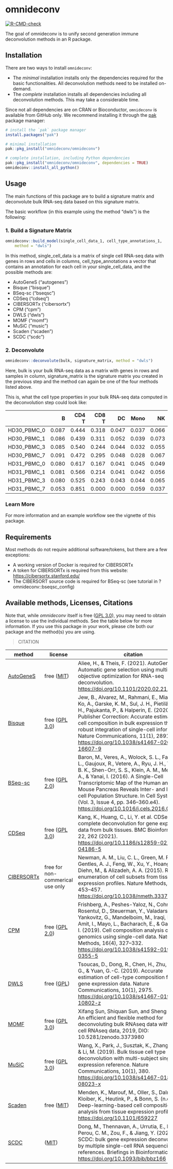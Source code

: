 # omnideconv

[![R-CMD-check](https://github.com/omnideconv/omnideconv/actions/workflows/test.yml/badge.svg)](https://github.com/omnideconv/omnideconv/actions/workflows/test.yml)

The goal of omnideconv is to unify second generation immune
deconvolution methods in an R package.

## Installation

There are two ways to install `omnideconv`:

- The _minimal_ installation installs only the dependencies required for the basic functionalities. All deconvolution
  methods need to be installed on-demand.
- The _complete_ installation installs all dependencies including all deconvolution methods. This may take
  a considerable time.

Since not all dependencies are on CRAN or Bioconductor, `omnideconv` is available from GitHub only.
We recommend installing it through the [pak](https://github.com/r-lib/pak) package manager:

```r
# install the `pak` package manager
install.packages("pak")

# minimal installation
pak::pkg_install("omnideconv/omnideconv")

# complete installation, including Python dependencies
pak::pkg_install("omnideconv/omnideconv", dependencies = TRUE)
omnideconv::install_all_python()
```

## Usage

The main functions of this package are to build a signature matrix and
deconvolute bulk RNA-seq data based on this signature matrix.

The basic workflow (in this example using the method “dwls”) is the
following:

### 1. Build a Signature Matrix

```r
omnideconv::build_model(single_cell_data_1, cell_type_annotations_1,
    method = "dwls")
```

In this method, single_cell_data is a matrix of single cell RNA-seq
data with genes in rows and cells in columns, cell_type_annotations a
vector that contains an annotation for each cell in your
single_cell_data, and the possible methods are:

- AutoGeneS (“autogenes”)
- Bisque (“bisque”)
- BSeq-sc (“bseqsc”)
- CDSeq (“cdseq”)
- CIBERSORTx (“cibersortx”)
- CPM (“cpm”)
- DWLS (“dwls”)
- MOMF (“momf”)
- MuSiC (“music”)
- Scaden (“scaden”)
- SCDC (“scdc”)

### 2. Deconvolute

```r
omnideconv::deconvolute(bulk, signature_matrix, method = "dwls")
```

Here, bulk is your bulk RNA-seq data as a matrix with genes in rows and
samples in column, signature_matrix is the signature matrix you created
in the previous step and the method can again be one of the four methods
listed above.

This is, what the cell type properties in your bulk RNA-seq data
computed in the deconvolution step could look like:

|             |     B | CD4 T | CD8 T |    DC |  Mono |    NK |
| :---------- | ----: | ----: | ----: | ----: | ----: | ----: |
| HD30_PBMC_0 | 0.087 | 0.444 | 0.318 | 0.047 | 0.037 | 0.066 |
| HD30_PBMC_1 | 0.086 | 0.439 | 0.311 | 0.052 | 0.039 | 0.073 |
| HD30_PBMC_3 | 0.085 | 0.540 | 0.244 | 0.044 | 0.032 | 0.055 |
| HD30_PBMC_7 | 0.091 | 0.472 | 0.295 | 0.048 | 0.028 | 0.067 |
| HD31_PBMC_0 | 0.080 | 0.617 | 0.167 | 0.041 | 0.045 | 0.049 |
| HD31_PBMC_1 | 0.081 | 0.566 | 0.214 | 0.041 | 0.042 | 0.056 |
| HD31_PBMC_3 | 0.080 | 0.525 | 0.243 | 0.043 | 0.044 | 0.065 |
| HD31_PBMC_7 | 0.053 | 0.851 | 0.000 | 0.000 | 0.059 | 0.037 |

### Learn More

For more information and an example workflow see the vignette of this
package.

## Requirements

Most methods do not require additional software/tokens, but there are a
few exceptions:

- A working version of Docker is required for CIBERSORTx
- A token for CIBERSORTx is required from this website:
  <https://cibersortx.stanford.edu/>
- The CIBERSORT source code is required for BSeq-sc (see tutorial in
  ?omnideconv::bseqsc_config)

## Available methods, Licenses, Citations

Note that, while _omnideconv_ itself is free ([GPL
3.0](https://github.com/omnideconv/omnideconv/blob/main/LICENSE)), you may
need to obtain a license to use the individual methods. See the table
below for more information. If you use this package in your work, please
cite both our package and the method(s) you are using.

> CITATION

| method                                                 | license                                                                             | citation                                                                                                                                                                                                                                                                                                                                                                                      |
| ------------------------------------------------------ | ----------------------------------------------------------------------------------- | --------------------------------------------------------------------------------------------------------------------------------------------------------------------------------------------------------------------------------------------------------------------------------------------------------------------------------------------------------------------------------------------- |
| [AutoGeneS](https://github.com/theislab/AutoGeneS/)    | free ([MIT](https://github.com/theislab/AutoGeneS/blob/master/LICENSE))             | Aliee, H., & Theis, F. (2021). AutoGeneS: Automatic gene selection using multi-objective optimization for RNA-seq deconvolution. <https://doi.org/10.1101/2020.02.21.940650>                                                                                                                                                                                                                  |
| [Bisque](https://github.com/cozygene/bisque)           | free ([GPL 3.0](https://github.com/cozygene/bisque/blob/master/DESCRIPTION))        | Jew, B., Alvarez, M., Rahmani, E., Miao, Z., Ko, A., Garske, K. M., Sul, J. H., Pietiläinen, K. H., Pajukanta, P., & Halperin, E. (2020). Publisher Correction: Accurate estimation of cell composition in bulk expression through robust integration of single-cell information. Nature Communications, 11(1), 2891. <https://doi.org/10.1038/s41467-020-16607-9>                            |
| [BSeq-sc](https://github.com/shenorrLab/bseqsc)        | free ([GPL 2.0](https://github.com/shenorrLab/bseqsc/blob/master/DESCRIPTION))      | Baron, M., Veres, A., Wolock, S. L., Faust, A. L., Gaujoux, R., Vetere, A., Ryu, J. H., Wagner, B. K., Shen-Orr, S. S., Klein, A. M., Melton, D. A., & Yanai, I. (2016). A Single-Cell Transcriptomic Map of the Human and Mouse Pancreas Reveals Inter- and Intra-cell Population Structure. In Cell Systems (Vol. 3, Issue 4, pp. 346–360.e4). <https://doi.org/10.1016/j.cels.2016.08.011> |
| [CDSeq](https://github.com/kkang7/CDSeq_R_Package)     | free ([GPL 3.0](https://github.com/kkang7/CDSeq_R_Package/blob/master/DESCRIPTION)) | Kang, K., Huang, C., Li, Y. et al. CDSeqR: fast complete deconvolution for gene expression data from bulk tissues. BMC Bioinformatics 22, 262 (2021). <https://doi.org/10.1186/s12859-021-04186-5>                                                                                                                                                                                            |
| [CIBERSORTx](https://cibersortx.stanford.edu/)         | free for non-commerical use only                                                    | Newman, A. M., Liu, C. L., Green, M. R., Gentles, A. J., Feng, W., Xu, Y., Hoang, C. D., Diehn, M., & Alizadeh, A. A. (2015). Robust enumeration of cell subsets from tissue expression profiles. Nature Methods, 12(5), 453–457. <https://doi.org/10.1038/nmeth.3337>                                                                                                                        |
| [CPM](https://github.com/amitfrish/scBio)              | free ([GPL 2.0](https://github.com/amitfrish/scBio/blob/master/DESCRIPTION))        | Frishberg, A., Peshes-Yaloz, N., Cohn, O., Rosentul, D., Steuerman, Y., Valadarsky, L., Yankovitz, G., Mandelboim, M., Iraqi, F. A., Amit, I., Mayo, L., Bacharach, E., & Gat-Viks, I. (2019). Cell composition analysis of bulk genomics using single-cell data. Nature Methods, 16(4), 327–332. <https://doi.org/10.1038/s41592-019-0355-5>                                                 |
| [DWLS](https://bitbucket.org/yuanlab/dwls/src/master/) | free ([GPL](https://bitbucket.org/yuanlab/dwls/src/master/DESCRIPTION))             | Tsoucas, D., Dong, R., Chen, H., Zhu, Q., Guo, G., & Yuan, G.-C. (2019). Accurate estimation of cell-type composition from gene expression data. Nature Communications, 10(1), 2975. <https://doi.org/10.1038/s41467-019-10802-z>                                                                                                                                                             |
| [MOMF](https://github.com/sqsun/MOMF)                  | free ([GPL 3.0](https://github.com/sqsun/MOMF/blob/master/LICENSE.md))              | Xifang Sun, Shiquan Sun, and Sheng Yang. An efficient and flexible method for deconvoluting bulk RNAseq data with single-cell RNAseq data, 2019, DIO: 10.5281/zenodo.3373980                                                                                                                                                                                                                  |
| [MuSiC](https://github.com/xuranw/MuSiC/)              | free ([GPL 3.0](https://github.com/xuranw/MuSiC/blob/master/LICENSE))               | Wang, X., Park, J., Susztak, K., Zhang, N. R., & Li, M. (2019). Bulk tissue cell type deconvolution with multi-subject single-cell expression reference. Nature Communications, 10(1), 380. <https://doi.org/10.1038/s41467-018-08023-x>                                                                                                                                                      |
| [Scaden](https://github.com/KevinMenden/scaden)        | free ([MIT](https://github.com/KevinMenden/scaden/blob/master/LICENSE))             | Menden, K., Marouf, M., Oller, S., Dalmia, A., Kloiber, K., Heutink, P., & Bonn, S. (n.d.). Deep-learning-based cell composition analysis from tissue expression profiles. <https://doi.org/10.1101/659227>                                                                                                                                                                                   |
| [SCDC](https://github.com/meichendong/SCDC)            | ([MIT](https://github.com/meichendong/SCDC/blob/master/README.md))                  | Dong, M., Thennavan, A., Urrutia, E., Li, Y., Perou, C. M., Zou, F., & Jiang, Y. (2020). SCDC: bulk gene expression deconvolution by multiple single-cell RNA sequencing references. Briefings in Bioinformatics. <https://doi.org/10.1093/bib/bbz166>                                                                                                                                        |
